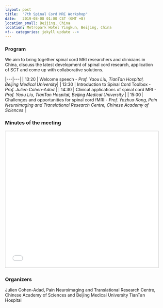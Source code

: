 ```yaml
---
layout: post
title:  "7th Spinal Cord MRI Workshop"
date:   2019-08-08 01:00 CST (GMT +8)
location_small: Beijing, China
location: Metropark Hotel Yingkun, Beijing, China
<!-- categories: jekyll update -->
---
```


### Program

We aim to bring together spinal cord MRI researchers and clinicians in China, discuss the latest development of spinal cord research, application of SCT and come up with collaborative solutions.

|---|---|
| 13:20 | Welcome speech - *Prof. Yaou Liu, TianTan Hospital, Beijing Medical University*|
| 13:30 | Introduction to Spinal Cord Toolbox - *Prof. Julien Cohen-Adad* |
| 14:30 | Clinical applications of spinal cord MRI - *Prof. Yaou Liu, TianTan Hospital, Beijing Medical University* |
| 15:00 | Challenges and opportunities for spinal cord fMRI - *Prof. Yazhuo Kong, Pain Neuroimaging and Translational Research Centre, Chinese Academy of Sciences* |

### Minutes of the meeting

<iframe src="//www.slideshare.net/slideshow/embed_code/key/zojJDfNACGOJaO" width="800" height="450" frameborder="0" marginwidth="0" marginheight="0" scrolling="no" style="border:1px solid #CCC; border-width:1px; margin-bottom:5px; max-width: 100%;" allowfullscreen> </iframe>

### Organizers

Julien Cohen-Adad, Pain Neuroimaging and Translational Research Centre, Chinese Academy of Sciences and Beijing Medical University TianTan Hospital
